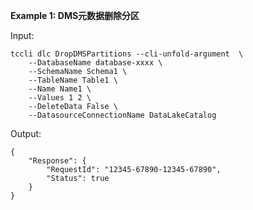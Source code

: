 **Example 1: DMS元数据删除分区**



Input: 

```
tccli dlc DropDMSPartitions --cli-unfold-argument  \
    --DatabaseName database-xxxx \
    --SchemaName Schema1 \
    --TableName Table1 \
    --Name Name1 \
    --Values 1 2 \
    --DeleteData False \
    --DatasourceConnectionName DataLakeCatalog
```

Output: 
```
{
    "Response": {
        "RequestId": "12345-67890-12345-67890",
        "Status": true
    }
}
```

